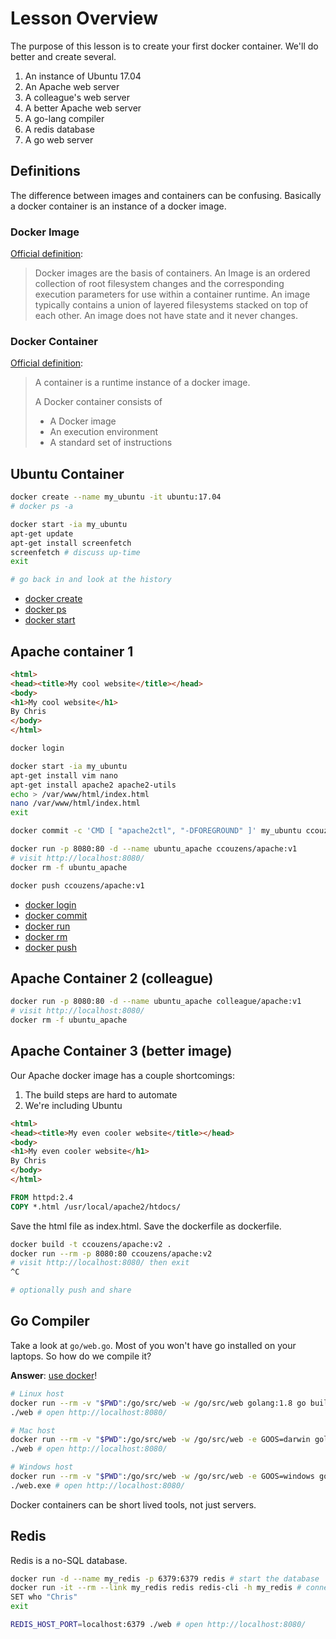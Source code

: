 # Lesson Overview

The purpose of this lesson is to create your first docker container.
We'll do better and create several.

1. An instance of Ubuntu 17.04
1. An Apache web server
1. A colleague's web server
1. A better Apache web server
1. A go-lang compiler
1. A redis database
1. A go web server

## Definitions

The difference between images and containers can be confusing.
Basically a docker container is an instance of a docker image.

### Docker Image

[Official definition](https://docs.docker.com/glossary/?term=image):

> Docker images are the basis of containers.
> An Image is an ordered collection of root filesystem changes and the corresponding execution parameters for use within a container runtime.
> An image typically contains a union of layered filesystems stacked on top of each other.
> An image does not have state and it never changes.

### Docker Container

[Official definition](https://docs.docker.com/glossary/?term=container):

> A container is a runtime instance of a docker image.
> 
> A Docker container consists of
>
> * A Docker image
> * An execution environment
> * A standard set of instructions

## Ubuntu Container

```bash
docker create --name my_ubuntu -it ubuntu:17.04
# docker ps -a

docker start -ia my_ubuntu
apt-get update
apt-get install screenfetch
screenfetch # discuss up-time
exit

# go back in and look at the history
```

* [docker create](https://docs.docker.com/engine/reference/commandline/create/)
* [docker ps](https://docs.docker.com/engine/reference/commandline/ps/)
* [docker start](https://docs.docker.com/engine/reference/commandline/start/)

## Apache container 1

```html
<html>
<head><title>My cool website</title></head>
<body>
<h1>My cool website</h1>
By Chris
</body>
</html>
```

```bash
docker login

docker start -ia my_ubuntu
apt-get install vim nano
apt-get install apache2 apache2-utils
echo > /var/www/html/index.html
nano /var/www/html/index.html
exit

docker commit -c 'CMD [ "apache2ctl", "-DFOREGROUND" ]' my_ubuntu ccouzens/apache:v1

docker run -p 8080:80 -d --name ubuntu_apache ccouzens/apache:v1
# visit http://localhost:8080/
docker rm -f ubuntu_apache

docker push ccouzens/apache:v1
```

* [docker login](https://docs.docker.com/engine/reference/commandline/login/)
* [docker commit](https://docs.docker.com/engine/reference/commandline/commit/)
* [docker run](https://docs.docker.com/engine/reference/commandline/run/)
* [docker rm](https://docs.docker.com/engine/reference/commandline/rm/)
* [docker push](https://docs.docker.com/engine/reference/commandline/push/)

## Apache Container 2 (colleague)

```bash
docker run -p 8080:80 -d --name ubuntu_apache colleague/apache:v1
# visit http://localhost:8080/
docker rm -f ubuntu_apache
```

## Apache Container 3 (better image)

Our Apache docker image has a couple shortcomings:

1. The build steps are hard to automate
1. We're including Ubuntu

```html
<html>
<head><title>My even cooler website</title></head>
<body>
<h1>My even cooler website</h1>
By Chris
</body>
</html>
```

```dockerfile
FROM httpd:2.4
COPY *.html /usr/local/apache2/htdocs/
```

Save the html file as index.html.
Save the dockerfile as dockerfile.

```bash
docker build -t ccouzens/apache:v2 .
docker run --rm -p 8080:80 ccouzens/apache:v2
# visit http://localhost:8080/ then exit
^C

# optionally push and share
```

## Go Compiler

Take a look at `go/web.go`.
Most of you won't have go installed on your laptops.
So how do we compile it?

**Answer**: [use docker](https://hub.docker.com/_/golang/)!

```bash
# Linux host
docker run --rm -v "$PWD":/go/src/web -w /go/src/web golang:1.8 go build -v
./web # open http://localhost:8080/

# Mac host
docker run --rm -v "$PWD":/go/src/web -w /go/src/web -e GOOS=darwin golang:1.8 go build -v
./web # open http://localhost:8080/

# Windows host
docker run --rm -v "$PWD":/go/src/web -w /go/src/web -e GOOS=windows golang:1.8 go build -v
./web.exe # open http://localhost:8080/
```

Docker containers can be short lived tools, not just servers.

## Redis

Redis is a no-SQL database.

```bash
docker run -d --name my_redis -p 6379:6379 redis # start the database
docker run -it --rm --link my_redis redis redis-cli -h my_redis # connect to the database
SET who "Chris"
exit

REDIS_HOST_PORT=localhost:6379 ./web # open http://localhost:8080/
```